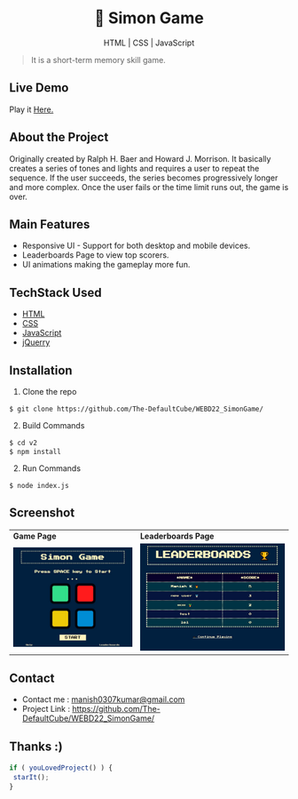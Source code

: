 <h1 align="center">
🤖 Simon Game
</h1>
<p align="center">
HTML | CSS | JavaScript
</p>

> It is a short-term memory skill game.

## Live Demo
Play it [Here.](https://simon-game-jj12.onrender.com)

## About the Project
Originally created by Ralph H. Baer and Howard J. Morrison. It basically creates a series of tones and lights and requires a user to repeat the sequence. If the user succeeds, the series becomes progressively longer and more complex. Once the user fails or the time limit runs out, the game is over. 

## Main Features
* Responsive UI - Support for both desktop and mobile devices.
* Leaderboards Page to view top scorers.
* UI animations making the gameplay more fun. 

## TechStack Used
* [HTML](https://www.w3schools.com/html/)
* [CSS](https://www.w3schools.com/css/)
* [JavaScript](https://developer.mozilla.org/en-US/docs/Learn/Getting_started_with_the_web/JavaScript_basics)
* [jQuerry](https://jquery.com/)

## Installation

1. Clone the repo
 ```terminal
 $ git clone https://github.com/The-DefaultCube/WEBD22_SimonGame/
 ```
2. Build Commands
 ```terminal
 $ cd v2
 $ npm install
 ```
2. Run Commands
 ```terminal
 $ node index.js
 ```
## Screenshot
<table>
  <tr>
    <td><b>Game Page</b></td>
    <td><b>Leaderboards Page</b></td>
  </tr>
  <tr>
    <td><img src="screenshots/game_v2.jpg" ></td>
    <td><img src="screenshots/scores.jpg" ></td>
  </tr>
</table>

## Contact
- Contact me : manish0307kumar@gmail.com
- Project Link : https://github.com/The-DefaultCube/WEBD22_SimonGame/


## Thanks :)
```js
if ( youLovedProject() ) {
 starIt();
}
```
